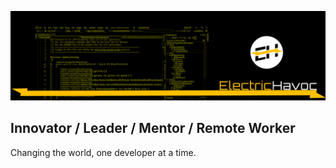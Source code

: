 ![Brand Logo](https://raw.githubusercontent.com/ElectricHavoc/electrichavoc/master/TopPanel.png)

## Innovator / Leader / Mentor / Remote Worker

Changing the world, one developer at a time.

<!--
### Hi there 👋

**ElectricHavoc/electrichavoc** is a ✨ _special_ ✨ repository because its `README.md` (this file) appears on your GitHub profile.

Here are some ideas to get you started:

- 🔭 I’m currently working on ...
- 🌱 I’m currently learning ...
- 👯 I’m looking to collaborate on ...
- 🤔 I’m looking for help with ...
- 💬 Ask me about ...
- 📫 How to reach me: ...
- 😄 Pronouns: ...
- ⚡ Fun fact: ...
-->
